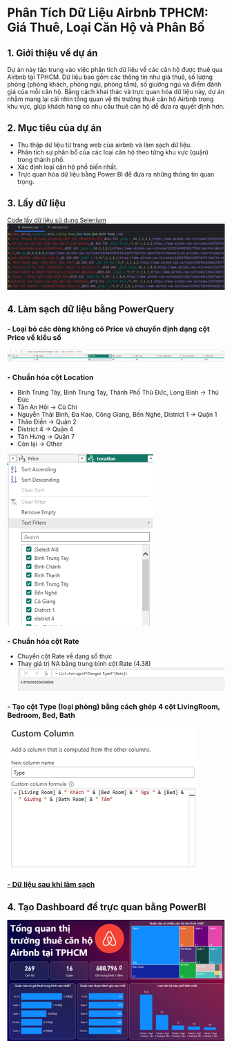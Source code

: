 # Phân Tích Dữ Liệu Airbnb TPHCM: Giá Thuê, Loại Căn Hộ và Phân Bố 
## 1. Giới thiệu về dự án
Dự án này tập trung vào việc phân tích dữ liệu về các căn hộ được thuê qua Airbnb tại TPHCM. Dữ liệu bao gồm các thông tin như giá thuê, số lượng phòng (phòng khách, phòng ngủ, phòng tắm), số giường ngủ và điểm đánh giá của mỗi căn hộ. Bằng cách khai thác và trực quan hóa dữ liệu này, dự án nhằm mang lại cái nhìn tổng quan về thị trường thuê căn hộ Airbnb trong khu vực, giúp khách hàng có nhu cầu thuê căn hộ dễ đưa ra quyết định hơn.

## 2. Mục tiêu của dự án
- Thu thập dữ liệu từ trang web của airbnb và làm sạch dữ liệu.
- Phân tích sự phân bổ của các loại căn hộ theo từng khu vực (quận) trong thành phố.
- Xác định loại căn hộ phổ biến nhất.
- Trực quan hóa dữ liệu bằng Power BI để đưa ra những thông tin quan trọng.

## 3. Lấy dữ liệu
[Code lấy dữ liệu sử dụng Selenium](Sele.py)
![Dữ liệu lấy được](listroom.PNG)

## 4. Làm sạch dữ liệu bằng PowerQuery
###  - Loại bỏ các dòng không có Price và chuyển định dạng cột Price về kiểu số
![Loại bỏ Price NA](clean1.PNG)
###  - Chuẩn hóa cột Location

+ Bình Trưng Tây, Binh Trung Tay, Thành Phố Thủ Đức, Long Bình -> Thủ Đức
+ Tân An Hội -> Củ Chi
+ Nguyễn Thái Bình, Đa Kao, Công Giang, Bến Nghé, District 1 -> Quận 1
+ Thảo Điền -> Quận 2
+ District 4 -> Quận 4
+ Tân Hưng -> Quận 7
+ Còn lại -> Other


![Chuẩn hóa Locate](clean2.PNG)


###  - Chuẩn hóa cột Rate
+ Chuyển cột Rate về dạng số thực
+ Thay giá trị NA bằng trung bình cột Rate (4.38)
![Chuẩn hóa cột Rate](clean3.PNG)


###  - Tạo cột Type (loại phòng) bằng cách ghép 4 cột LivingRoom, Bedroom, Bed, Bath

![Tạo côt Type](clean4.PNG)

### [- Dữ liệu sau khi làm sạch](clean_listroom.csv)

## 4. Tạo Dashboard để trực quan bằng PowerBI

![Dashboard](dashboard.PNG)
